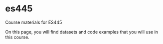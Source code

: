 # es445
Course materials for ES445

On this page, you will find datasets and code examples that you will use in this course. 
